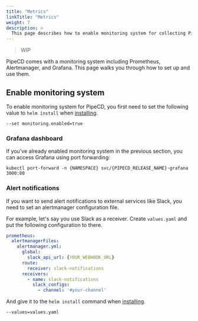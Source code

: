 ```yaml
---
title: "Metrics"
linkTitle: "Metrics"
weight: 7
description: >
  This page describes how to enable monitoring system for collecting PipeCD' metrics.
---
```


> WIP

PipeCD comes with a monitoring system including Prometheus, Alertmanager, and Grafana.
This page walks you through how to set up and use them.

## Enable monitoring system
To enable monitoring system for PipeCD, you first need to set the following value to `helm install` when [installing](/docs/operator-manual/control-plane/installation/#3-preparing-control-plane-configuration-file-and-installing).

```
--set monitoring.enabled=true
```


### Grafana dashboard
If you've already enabled monitoring system in the previous section, you can access Grafana using port forwarding:

```
kubectl port-forward -n {NAMESPACE} svc/{PIPECD_RELEASE_NAME}-grafana 3000:80
```

### Alert notifications
If you want to send alert notifications to external services like Slack, you need to set an alertmanager configuration file.

For example, let's say you use Slack as a receiver. Create `values.yaml` and put the following configuration to there.

```yaml
prometheus:
  alertmanagerFiles:
    alertmanager.yml:
      global:
        slack_api_url: {YOUR_WEBHOOK_URL}
      route:
        receiver: slack-notifications
      receivers:
        - name: slack-notifications
          slack_configs:
            - channel: '#your-channel'
```

And give it to the `helm install` command when [installing](/docs/operator-manual/control-plane/installation/#3-preparing-control-plane-configuration-file-and-installing).

```
--values=values.yaml
```
